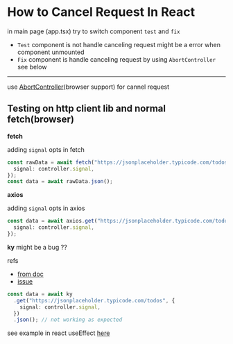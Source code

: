 # How to Cancel Request In React

in main page (app.tsx) try to switch component `test` and `fix`

- `Test` component is not handle canceling request might be a error when component unmounted
- `Fix` component is handle canceling request by using `AbortController` see below

---

use [AbortController](https://developer.mozilla.org/en-US/docs/Web/API/AbortController)(browser support) for cannel request

## Testing on http client lib and normal fetch(browser)

**fetch**

adding `signal` opts in fetch

```typescript
const rawData = await fetch("https://jsonplaceholder.typicode.com/todos/", {
  signal: controller.signal,
});
const data = await rawData.json();
```

**axios**

adding `signal` opts in axios

```typescript
const data = await axios.get("https://jsonplaceholder.typicode.com/todos", {
  signal: controller.signal,
});
```

**ky** might be a bug ??

refs

- [from doc](https://github.com/sindresorhus/ky#cancellation)
- [issue](https://github.com/sindresorhus/ky/issues/390)

```typescript
const data = await ky
  .get("https://jsonplaceholder.typicode.com/todos", {
    signal: controller.signal,
  })
  .json(); // not working as expected
```

see example in react useEffect [here](https://github.com/jungai/cancel-request-in-react/blob/master/src/components/Fix.tsx)
